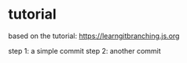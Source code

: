 # tutorial

based on the tutorial: https://learngitbranching.js.org 

step 1: a simple commit
step 2: another commit